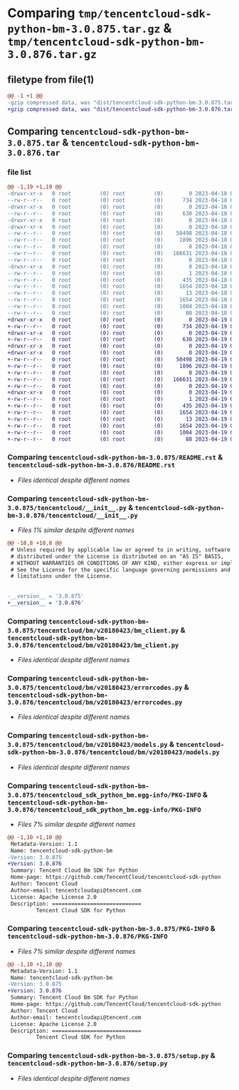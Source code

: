 # Comparing `tmp/tencentcloud-sdk-python-bm-3.0.875.tar.gz` & `tmp/tencentcloud-sdk-python-bm-3.0.876.tar.gz`

## filetype from file(1)

```diff
@@ -1 +1 @@
-gzip compressed data, was "dist/tencentcloud-sdk-python-bm-3.0.875.tar", last modified: Tue Apr 18 00:22:45 2023, max compression
+gzip compressed data, was "dist/tencentcloud-sdk-python-bm-3.0.876.tar", last modified: Wed Apr 19 00:18:06 2023, max compression
```

## Comparing `tencentcloud-sdk-python-bm-3.0.875.tar` & `tencentcloud-sdk-python-bm-3.0.876.tar`

### file list

```diff
@@ -1,19 +1,19 @@
-drwxr-xr-x   0 root         (0) root         (0)        0 2023-04-18 00:22:45.000000 tencentcloud-sdk-python-bm-3.0.875/
--rw-r--r--   0 root         (0) root         (0)      734 2023-04-18 00:22:44.000000 tencentcloud-sdk-python-bm-3.0.875/README.rst
-drwxr-xr-x   0 root         (0) root         (0)        0 2023-04-18 00:22:45.000000 tencentcloud-sdk-python-bm-3.0.875/tencentcloud/
--rw-r--r--   0 root         (0) root         (0)      630 2023-04-18 00:22:44.000000 tencentcloud-sdk-python-bm-3.0.875/tencentcloud/__init__.py
-drwxr-xr-x   0 root         (0) root         (0)        0 2023-04-18 00:22:45.000000 tencentcloud-sdk-python-bm-3.0.875/tencentcloud/bm/
-drwxr-xr-x   0 root         (0) root         (0)        0 2023-04-18 00:22:45.000000 tencentcloud-sdk-python-bm-3.0.875/tencentcloud/bm/v20180423/
--rw-r--r--   0 root         (0) root         (0)    50498 2023-04-18 00:22:44.000000 tencentcloud-sdk-python-bm-3.0.875/tencentcloud/bm/v20180423/bm_client.py
--rw-r--r--   0 root         (0) root         (0)     1896 2023-04-18 00:22:44.000000 tencentcloud-sdk-python-bm-3.0.875/tencentcloud/bm/v20180423/errorcodes.py
--rw-r--r--   0 root         (0) root         (0)        0 2023-04-18 00:22:44.000000 tencentcloud-sdk-python-bm-3.0.875/tencentcloud/bm/v20180423/__init__.py
--rw-r--r--   0 root         (0) root         (0)   166631 2023-04-18 00:22:44.000000 tencentcloud-sdk-python-bm-3.0.875/tencentcloud/bm/v20180423/models.py
--rw-r--r--   0 root         (0) root         (0)        0 2023-04-18 00:22:44.000000 tencentcloud-sdk-python-bm-3.0.875/tencentcloud/bm/__init__.py
-drwxr-xr-x   0 root         (0) root         (0)        0 2023-04-18 00:22:45.000000 tencentcloud-sdk-python-bm-3.0.875/tencentcloud_sdk_python_bm.egg-info/
--rw-r--r--   0 root         (0) root         (0)        1 2023-04-18 00:22:45.000000 tencentcloud-sdk-python-bm-3.0.875/tencentcloud_sdk_python_bm.egg-info/dependency_links.txt
--rw-r--r--   0 root         (0) root         (0)      435 2023-04-18 00:22:45.000000 tencentcloud-sdk-python-bm-3.0.875/tencentcloud_sdk_python_bm.egg-info/SOURCES.txt
--rw-r--r--   0 root         (0) root         (0)     1654 2023-04-18 00:22:45.000000 tencentcloud-sdk-python-bm-3.0.875/tencentcloud_sdk_python_bm.egg-info/PKG-INFO
--rw-r--r--   0 root         (0) root         (0)       13 2023-04-18 00:22:45.000000 tencentcloud-sdk-python-bm-3.0.875/tencentcloud_sdk_python_bm.egg-info/top_level.txt
--rw-r--r--   0 root         (0) root         (0)     1654 2023-04-18 00:22:45.000000 tencentcloud-sdk-python-bm-3.0.875/PKG-INFO
--rw-r--r--   0 root         (0) root         (0)     1004 2023-04-18 00:22:44.000000 tencentcloud-sdk-python-bm-3.0.875/setup.py
--rw-r--r--   0 root         (0) root         (0)       88 2023-04-18 00:22:45.000000 tencentcloud-sdk-python-bm-3.0.875/setup.cfg
+drwxr-xr-x   0 root         (0) root         (0)        0 2023-04-19 00:18:06.000000 tencentcloud-sdk-python-bm-3.0.876/
+-rw-r--r--   0 root         (0) root         (0)      734 2023-04-19 00:18:06.000000 tencentcloud-sdk-python-bm-3.0.876/README.rst
+drwxr-xr-x   0 root         (0) root         (0)        0 2023-04-19 00:18:06.000000 tencentcloud-sdk-python-bm-3.0.876/tencentcloud/
+-rw-r--r--   0 root         (0) root         (0)      630 2023-04-19 00:18:06.000000 tencentcloud-sdk-python-bm-3.0.876/tencentcloud/__init__.py
+drwxr-xr-x   0 root         (0) root         (0)        0 2023-04-19 00:18:06.000000 tencentcloud-sdk-python-bm-3.0.876/tencentcloud/bm/
+drwxr-xr-x   0 root         (0) root         (0)        0 2023-04-19 00:18:06.000000 tencentcloud-sdk-python-bm-3.0.876/tencentcloud/bm/v20180423/
+-rw-r--r--   0 root         (0) root         (0)    50498 2023-04-19 00:18:06.000000 tencentcloud-sdk-python-bm-3.0.876/tencentcloud/bm/v20180423/bm_client.py
+-rw-r--r--   0 root         (0) root         (0)     1896 2023-04-19 00:18:06.000000 tencentcloud-sdk-python-bm-3.0.876/tencentcloud/bm/v20180423/errorcodes.py
+-rw-r--r--   0 root         (0) root         (0)        0 2023-04-19 00:18:06.000000 tencentcloud-sdk-python-bm-3.0.876/tencentcloud/bm/v20180423/__init__.py
+-rw-r--r--   0 root         (0) root         (0)   166631 2023-04-19 00:18:06.000000 tencentcloud-sdk-python-bm-3.0.876/tencentcloud/bm/v20180423/models.py
+-rw-r--r--   0 root         (0) root         (0)        0 2023-04-19 00:18:06.000000 tencentcloud-sdk-python-bm-3.0.876/tencentcloud/bm/__init__.py
+drwxr-xr-x   0 root         (0) root         (0)        0 2023-04-19 00:18:06.000000 tencentcloud-sdk-python-bm-3.0.876/tencentcloud_sdk_python_bm.egg-info/
+-rw-r--r--   0 root         (0) root         (0)        1 2023-04-19 00:18:06.000000 tencentcloud-sdk-python-bm-3.0.876/tencentcloud_sdk_python_bm.egg-info/dependency_links.txt
+-rw-r--r--   0 root         (0) root         (0)      435 2023-04-19 00:18:06.000000 tencentcloud-sdk-python-bm-3.0.876/tencentcloud_sdk_python_bm.egg-info/SOURCES.txt
+-rw-r--r--   0 root         (0) root         (0)     1654 2023-04-19 00:18:06.000000 tencentcloud-sdk-python-bm-3.0.876/tencentcloud_sdk_python_bm.egg-info/PKG-INFO
+-rw-r--r--   0 root         (0) root         (0)       13 2023-04-19 00:18:06.000000 tencentcloud-sdk-python-bm-3.0.876/tencentcloud_sdk_python_bm.egg-info/top_level.txt
+-rw-r--r--   0 root         (0) root         (0)     1654 2023-04-19 00:18:06.000000 tencentcloud-sdk-python-bm-3.0.876/PKG-INFO
+-rw-r--r--   0 root         (0) root         (0)     1004 2023-04-19 00:18:06.000000 tencentcloud-sdk-python-bm-3.0.876/setup.py
+-rw-r--r--   0 root         (0) root         (0)       88 2023-04-19 00:18:06.000000 tencentcloud-sdk-python-bm-3.0.876/setup.cfg
```

### Comparing `tencentcloud-sdk-python-bm-3.0.875/README.rst` & `tencentcloud-sdk-python-bm-3.0.876/README.rst`

 * *Files identical despite different names*

### Comparing `tencentcloud-sdk-python-bm-3.0.875/tencentcloud/__init__.py` & `tencentcloud-sdk-python-bm-3.0.876/tencentcloud/__init__.py`

 * *Files 1% similar despite different names*

```diff
@@ -10,8 +10,8 @@
 # Unless required by applicable law or agreed to in writing, software
 # distributed under the License is distributed on an "AS IS" BASIS,
 # WITHOUT WARRANTIES OR CONDITIONS OF ANY KIND, either express or implied.
 # See the License for the specific language governing permissions and
 # limitations under the License.
 
 
-__version__ = '3.0.875'
+__version__ = '3.0.876'
```

### Comparing `tencentcloud-sdk-python-bm-3.0.875/tencentcloud/bm/v20180423/bm_client.py` & `tencentcloud-sdk-python-bm-3.0.876/tencentcloud/bm/v20180423/bm_client.py`

 * *Files identical despite different names*

### Comparing `tencentcloud-sdk-python-bm-3.0.875/tencentcloud/bm/v20180423/errorcodes.py` & `tencentcloud-sdk-python-bm-3.0.876/tencentcloud/bm/v20180423/errorcodes.py`

 * *Files identical despite different names*

### Comparing `tencentcloud-sdk-python-bm-3.0.875/tencentcloud/bm/v20180423/models.py` & `tencentcloud-sdk-python-bm-3.0.876/tencentcloud/bm/v20180423/models.py`

 * *Files identical despite different names*

### Comparing `tencentcloud-sdk-python-bm-3.0.875/tencentcloud_sdk_python_bm.egg-info/PKG-INFO` & `tencentcloud-sdk-python-bm-3.0.876/tencentcloud_sdk_python_bm.egg-info/PKG-INFO`

 * *Files 7% similar despite different names*

```diff
@@ -1,10 +1,10 @@
 Metadata-Version: 1.1
 Name: tencentcloud-sdk-python-bm
-Version: 3.0.875
+Version: 3.0.876
 Summary: Tencent Cloud Bm SDK for Python
 Home-page: https://github.com/TencentCloud/tencentcloud-sdk-python
 Author: Tencent Cloud
 Author-email: tencentcloudapi@tencent.com
 License: Apache License 2.0
 Description: ============================
         Tencent Cloud SDK for Python
```

### Comparing `tencentcloud-sdk-python-bm-3.0.875/PKG-INFO` & `tencentcloud-sdk-python-bm-3.0.876/PKG-INFO`

 * *Files 7% similar despite different names*

```diff
@@ -1,10 +1,10 @@
 Metadata-Version: 1.1
 Name: tencentcloud-sdk-python-bm
-Version: 3.0.875
+Version: 3.0.876
 Summary: Tencent Cloud Bm SDK for Python
 Home-page: https://github.com/TencentCloud/tencentcloud-sdk-python
 Author: Tencent Cloud
 Author-email: tencentcloudapi@tencent.com
 License: Apache License 2.0
 Description: ============================
         Tencent Cloud SDK for Python
```

### Comparing `tencentcloud-sdk-python-bm-3.0.875/setup.py` & `tencentcloud-sdk-python-bm-3.0.876/setup.py`

 * *Files identical despite different names*

